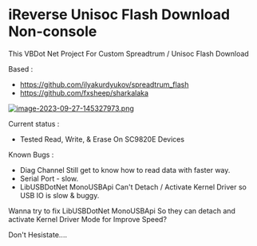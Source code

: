 # iReverse Unisoc Flash Download Non-console

This VBDot Net Project For Custom Spreadtrum / Unisoc Flash Download

Based : 
- https://github.com/ilyakurdyukov/spreadtrum_flash
- https://github.com/fxsheep/sharkalaka


[![image-2023-09-27-145327973.png](https://i.postimg.cc/138kWbMm/image-2023-09-27-145327973.png)](https://postimg.cc/dhKN3Hzp)


Current status : 
- Tested Read, Write, & Erase On SC9820E Devices

Known Bugs :
- Diag Channel Still get to know how to read data with faster way.
- Serial Port - slow.
- LibUSBDotNet MonoUSBApi Can't Detach / Activate Kernel Driver so USB IO is slow & buggy.

Wanna try to fix LibUSBDotNet MonoUSBApi So they can detach and activate Kernel Driver Mode for Improve Speed?

Don't Hesistate....

